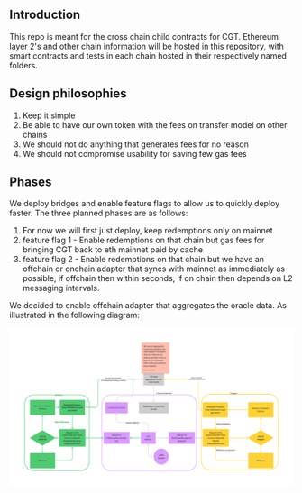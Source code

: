 ## Introduction
This repo is meant for the cross chain child contracts for CGT. Ethereum layer 2's and other chain information will be hosted in this repository, with smart contracts and tests in each chain hosted in their respectively named folders.

## Design philosophies

1. Keep it simple
1. Be able to have our own token with the fees on transfer model on other chains
1. We should not do anything that generates fees for no reason
1. We should not compromise usability for saving few gas fees

## Phases

We deploy bridges and enable feature flags to allow us to quickly deploy faster. The three planned phases are as follows:

1. For now we will first just deploy, keep redemptions only on mainnet
2. feature flag 1 - Enable redemptions on that chain but gas fees for bringing CGT back to eth mainnet paid by cache
3. feature flag 2 - Enable redemptions on that chain but we have an offchain or onchain adapter that syncs with mainnet as immediately as possible, if offchain then within seconds, if on chain then depends on L2 messaging intervals. 

We decided to enable offchain adapter that aggregates the oracle data. As illustrated in the following diagram:

![CGT Bridge](./assets/CGTCrossChain.png)